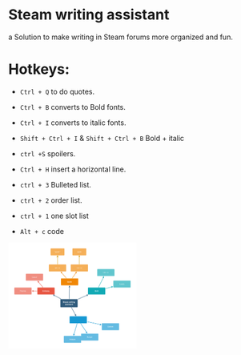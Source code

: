 

# Steam writing assistant

a Solution to make writing in Steam forums more organized and fun.





# Hotkeys:

- `Ctrl + Q`  to do quotes. 

- `Ctrl + B` converts to Bold fonts.

- `Ctrl + I` converts to italic fonts.

- `Shift + Ctrl + I` & `Shift + Ctrl + B`  Bold + italic 

- `ctrl +S`  spoilers.

- `Ctrl + H`  insert a horizontal line.

- `ctrl + 3` Bulleted list.

- `ctrl + 2` order list.

- `ctrl + 1` one slot list

- `Alt + c`   code

  

<img src="/info.drawio.png" alt="info.drawio" style="zoom: 25%;" />

